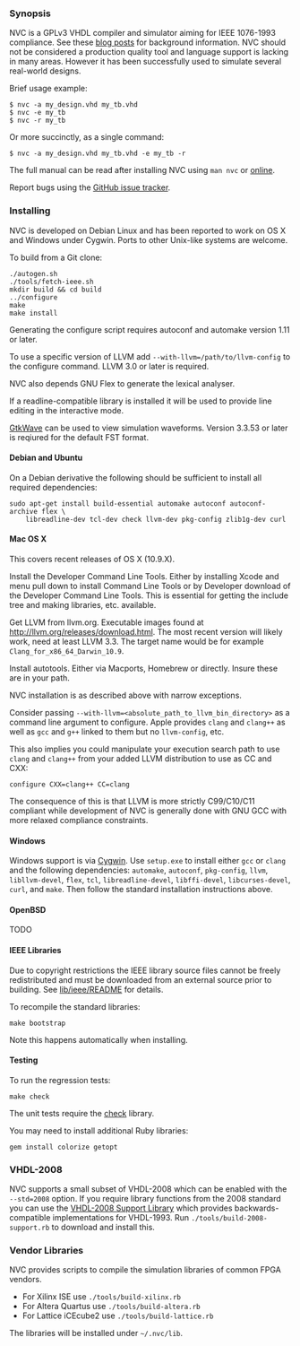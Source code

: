 ### Synopsis

NVC is a GPLv3 VHDL compiler and simulator aiming for IEEE 1076-1993 compliance. See
these [blog posts](http://www.doof.me.uk/category/vhdl/) for background
information. NVC should not be considered a production quality tool and language
support is lacking in many areas. However it has been successfully used to simulate
several real-world designs.

Brief usage example:

    $ nvc -a my_design.vhd my_tb.vhd
    $ nvc -e my_tb
    $ nvc -r my_tb

Or more succinctly, as a single command:

    $ nvc -a my_design.vhd my_tb.vhd -e my_tb -r

The full manual can be read after installing NVC using `man nvc` or
[online](nvc.1.md).

Report bugs using the [GitHub issue tracker](https://github.com/nickg/nvc/issues).

### Installing

NVC is developed on Debian Linux and has been reported to work on OS X
and Windows under Cygwin. Ports to other Unix-like systems are welcome.

To build from a Git clone:

    ./autogen.sh
    ./tools/fetch-ieee.sh
    mkdir build && cd build
    ../configure
    make
    make install

Generating the configure script requires autoconf and automake
version 1.11 or later.

To use a specific version of LLVM add `--with-llvm=/path/to/llvm-config`
to the configure command. LLVM 3.0 or later is required.

NVC also depends GNU Flex to generate the lexical analyser.

If a readline-compatible library is installed it will be used to provide
line editing in the interactive mode.

[GtkWave](http://gtkwave.sourceforge.net/) can be used to view simulation
waveforms. Version 3.3.53 or later is reqiured for the default FST format.

#### Debian and Ubuntu

On a Debian derivative the following should be sufficient to install all required
dependencies:

    sudo apt-get install build-essential automake autoconf autoconf-archive flex \
        libreadline-dev tcl-dev check llvm-dev pkg-config zlib1g-dev curl

#### Mac OS X

This covers recent releases of OS X (10.9.X).

Install the Developer Command Line Tools. Either by installing Xcode and menu pull
down to install Command Line Tools or by Developer download of the Developer Command
Line Tools. This is essential for getting the include tree and making libraries, etc.
available.

Get LLVM from llvm.org. Executable images found at
http://llvm.org/releases/download.html.  The most recent version will likely work,
need at least LLVM 3.3.  The target name would be for example
`Clang_for_x86_64_Darwin_10.9`.

Install autotools. Either via Macports, Homebrew or directly.  Insure these are in
your path.

NVC installation is as described above with narrow exceptions.

Consider passing `--with-llvm=<absolute_path_to_llvm_bin_directory>` as a
command line argument to configure.  Apple provides `clang` and `clang++` as
well as `gcc` and `g++` linked to them but no `llvm-config`, etc.

This also implies you could manipulate your execution search path to use
`clang` and `clang++` from your added LLVM distribution to use as CC and CXX:

    configure CXX=clang++ CC=clang

The consequence of this is that LLVM is more strictly C99/C10/C11 compliant
while development of NVC is generally done with GNU GCC with more relaxed
compliance constraints.

#### Windows

Windows support is via [Cygwin](http://www.cygwin.com/). Use `setup.exe` to install
either `gcc` or `clang` and the following dependencies: `automake`, `autoconf`,
`pkg-config`, `llvm`, `libllvm-devel`, `flex`, `tcl`, `libreadline-devel`,
`libffi-devel`, `libcurses-devel`, `curl`, and `make`. Then follow the standard installation
instructions above.

#### OpenBSD

TODO

#### IEEE Libraries

Due to copyright restrictions the IEEE library source files cannot be freely
redistributed and must be downloaded from an external source prior to building. See
[lib/ieee/README](lib/ieee/README) for details.

To recompile the standard libraries:

    make bootstrap

Note this happens automatically when installing.

#### Testing

To run the regression tests:

    make check

The unit tests require the [check](http://check.sourceforge.net) library.

You may need to install additional Ruby libraries:

    gem install colorize getopt

### VHDL-2008

NVC supports a small subset of VHDL-2008 which can be enabled with the `--std=2008`
option. If you require library functions from the 2008 standard you can use the
[VHDL-2008 Support Library](http://www.eda.org/fphdl/) which provides
backwards-compatible implementations for VHDL-1993. Run
`./tools/build-2008-support.rb` to download and install this.

### Vendor Libraries

NVC provides scripts to compile the simulation libraries of common FPGA vendors.
 * For Xilinx ISE use `./tools/build-xilinx.rb`
 * For Altera Quartus use `./tools/build-altera.rb`
 * For Lattice iCEcube2 use `./tools/build-lattice.rb`

The libraries will be installed under `~/.nvc/lib`.
